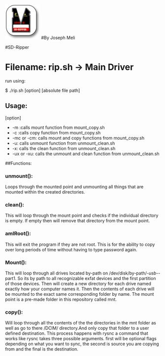 
![LOGO](/src/SD-Ripper-LOGO.png "LOGO") #By Joseph Meli

#SD-Ripper 

# Filename: rip.sh -> Main Driver
run using:

$  ./rip.sh [option] [absolute file path]

## Usage:

 [option]
 * -m :calls mount function from mount_copy.sh
 * -c :calls copy function from mount_copy.sh
 * -mc or -cm: calls mount  and copy functions from mount_copy.sh
 * -u: calls unmount function from unmount_clean.sh
 * -x: calls the clean function from unmount_clean.sh
 * -ux or -xu: calls the unmount and clean function from unmount_clean.sh


##Functions:

### unmount():
 Loops through the mounted point and unmounting all things that are mounted
 within the created directories.

### clean():
 This will loop through the mount point and checks
 if the individual directory is empty. If empty then will remove that directory from
 the mount point.  

### amIRoot():
This will exit the program if they are not root. This is for the ability to
copy over long periods of time without having to type password again.

### Mount():
This will loop through all drives located by-path on /dev/disk/by-path/*-usb-*-part1.
So its by path to all recognizable exfat devices and the first partition of those
devices. Then will create a new directory for each drive named exactly how your
computer names it. Then the contents of each drive will be mounted to the exact same
corresponding folder by name. The mount point is a pre-made folder in this repository
called mnt.

### copy():
Will loop through all the contents of the the directories in the mnt folder as
well as go to there /DCIM/ directory.And only copy that folder to a user defined
destination.  This process happens with rysnc a command that works like rysnc
takes three possible arguments. first will be optional flags depending on what
you  want to sync, the second is source you are copying from and the final is
the destination.
